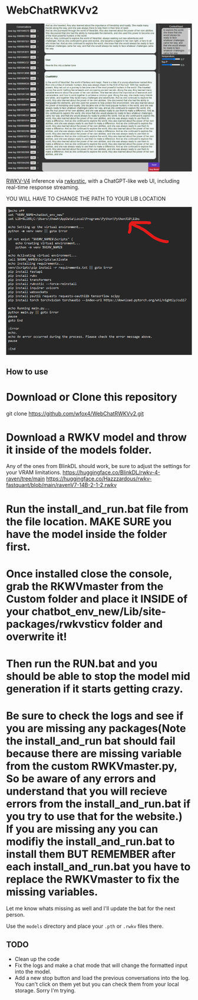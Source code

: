 # WebChatRWKVv2

![screenshot](https://github.com/wfox4/WebChatRWKVv2/blob/main/.github/images/screenshot5.png)

[RWKV-V4](https://github.com/BlinkDL/RWKV-LM) inference via
[rwkvstic](https://github.com/harrisonvanderbyl/rwkvstic), with a ChatGPT-like
web UI, including real-time response streaming.

YOU WILL HAVE TO CHANGE THE PATH TO YOUR LIB LOCATION

![screenshot](https://github.com/wfox4/WebChatRWKVv2/blob/main/.github/images/Screenshot3.png)

## How to use


# Download or Clone this repository
git clone https://github.com/wfox4/WebChatRWKVv2.git

# Download a RWKV model and throw it inside of the models folder. 
Any of the ones from BlinkDL should work, be sure to adjust the settings for your VRAM limitations.
https://huggingface.co/BlinkDL/rwkv-4-raven/tree/main
https://huggingface.co/Hazzzardous/rwkv-fastquant/blob/main/ravenV7-14B-2-1-2.rwkv

# Run the install_and_run.bat file from the file location. MAKE SURE you have the model inside the folder first.

# Once installed close the console, grab the RKWVmaster from the Custom folder and place it INSIDE of your chatbot_env_new/Lib/site-packages/rwkvsticv folder and overwrite it!

# Then run the RUN.bat and you should be able to stop the model mid generation if it starts getting crazy.

# Be sure to check the logs and see if you are missing any packages(Note the install_and_run bat should fail because there are missing variable from the custom RWKVmaster.py, So be aware of any errors and understand that you will recieve errors from the install_and_run.bat if you try to use that for the website.) If you are missing any you can modifiy the install_and_run.bat to install them BUT REMEMBER after each install_and_run.bat you have to replace the RWKVmaster to fix the missing variables.
Let me know whats missing as well and I'll update the bat for the next person.



Use the `models` directory and place your `.pth` or `.rwkv` files there.



## TODO

- Clean up the code
- Fix the logs and make a chat mode that will change the formatted input into the model.
- Add a new stop button and load the previous conversations into the log. You can't click on them yet but you can check them from your local storage. Sorry I'm trying.
